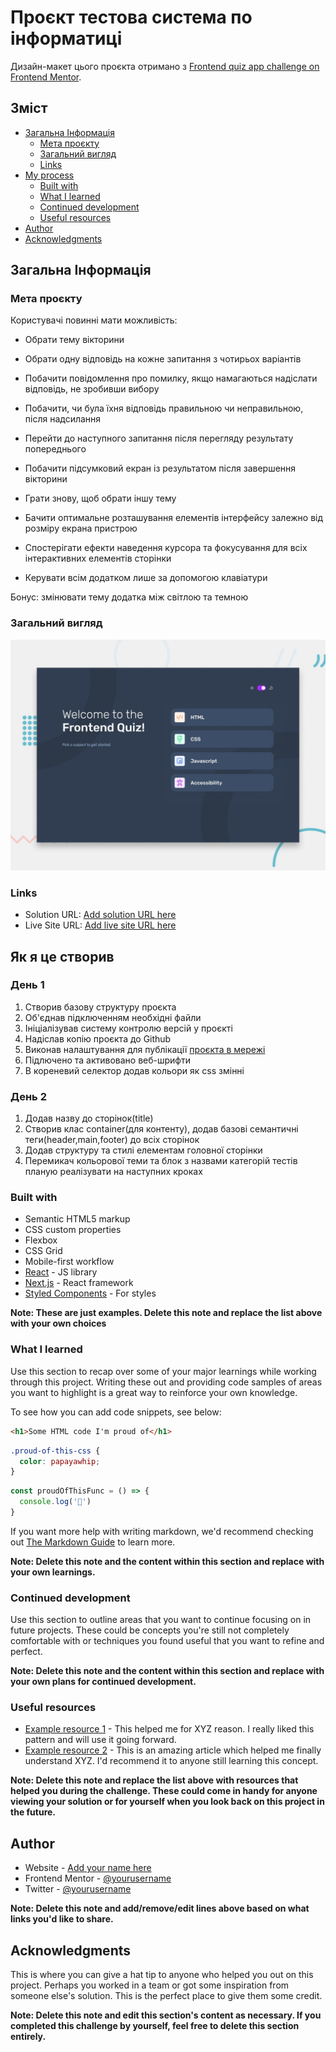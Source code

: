 # Проєкт тестова система по інформатиці

Дизайн-макет цього проєкта отримано з [Frontend quiz app challenge on Frontend Mentor](https://www.frontendmentor.io/challenges/frontend-quiz-app-BE7xkzXQnU). 

## Зміст

- [Загальна Інформація](#загальна-інформація)
  - [Мета проєкту](#мета-проєкту)
  - [Загальний вигляд](#загальний-вигляд)
  - [Links](#links)
- [My process](#my-process)
  - [Built with](#built-with)
  - [What I learned](#what-i-learned)
  - [Continued development](#continued-development)
  - [Useful resources](#useful-resources)
- [Author](#author)
- [Acknowledgments](#acknowledgments)



## Загальна Інформація 

### Мета проєкту

Користувачі повинні мати можливість:

- Обрати тему вікторини

- Обрати одну відповідь на кожне запитання з чотирьох варіантів

- Побачити повідомлення про помилку, якщо намагаються надіслати відповідь, не зробивши вибору

- Побачити, чи була їхня відповідь правильною чи неправильною, після надсилання

- Перейти до наступного запитання після перегляду результату попереднього

- Побачити підсумковий екран із результатом після завершення вікторини

- Грати знову, щоб обрати іншу тему

- Бачити оптимальне розташування елементів інтерфейсу залежно від розміру екрана пристрою

- Спостерігати ефекти наведення курсора та фокусування для всіх інтерактивних елементів сторінки

- Керувати всім додатком лише за допомогою клавіатури

Бонус: змінювати тему додатка між світлою та темною


### Загальний вигляд

![](./preview.jpg)



### Links

- Solution URL: [Add solution URL here](https://your-solution-url.com)
- Live Site URL: [Add live site URL here](https://your-live-site-url.com)

## Як я це створив
### День 1 

1. Створив базову структуру проєкта 
2. Об'єднав підключенням необхідні файли 
3. Ініціалізував систему контролю версій у проєкті 
4. Надіслав копію проєкта до Github
5. Виконав налаштування для публікації [проєкта в мережi](https://nkvesp.github.io/ittest/)
6. Підлючено та активовано веб-шрифти  
7. В кореневий селектор додав кольори як сss змінні 

### День 2

1. Додав назву до сторінок(title)
2. Створив клас container(для контенту), додав базові семантичні теги(header,main,footer) до всіх сторінок
3. Додав структуру та стилі елементам головної сторінки
4. Перемикач кольорової теми та блок з назвами категорій тестів планую реалізувати на наступних кроках

### Built with

- Semantic HTML5 markup
- CSS custom properties
- Flexbox
- CSS Grid
- Mobile-first workflow
- [React](https://reactjs.org/) - JS library
- [Next.js](https://nextjs.org/) - React framework
- [Styled Components](https://styled-components.com/) - For styles

**Note: These are just examples. Delete this note and replace the list above with your own choices**

### What I learned

Use this section to recap over some of your major learnings while working through this project. Writing these out and providing code samples of areas you want to highlight is a great way to reinforce your own knowledge.

To see how you can add code snippets, see below:

```html
<h1>Some HTML code I'm proud of</h1>
```
```css
.proud-of-this-css {
  color: papayawhip;
}
```
```js
const proudOfThisFunc = () => {
  console.log('🎉')
}
```

If you want more help with writing markdown, we'd recommend checking out [The Markdown Guide](https://www.markdownguide.org/) to learn more.

**Note: Delete this note and the content within this section and replace with your own learnings.**

### Continued development

Use this section to outline areas that you want to continue focusing on in future projects. These could be concepts you're still not completely comfortable with or techniques you found useful that you want to refine and perfect.

**Note: Delete this note and the content within this section and replace with your own plans for continued development.**

### Useful resources

- [Example resource 1](https://www.example.com) - This helped me for XYZ reason. I really liked this pattern and will use it going forward.
- [Example resource 2](https://www.example.com) - This is an amazing article which helped me finally understand XYZ. I'd recommend it to anyone still learning this concept.

**Note: Delete this note and replace the list above with resources that helped you during the challenge. These could come in handy for anyone viewing your solution or for yourself when you look back on this project in the future.**

## Author

- Website - [Add your name here](https://www.your-site.com)
- Frontend Mentor - [@yourusername](https://www.frontendmentor.io/profile/yourusername)
- Twitter - [@yourusername](https://www.twitter.com/yourusername)

**Note: Delete this note and add/remove/edit lines above based on what links you'd like to share.**

## Acknowledgments

This is where you can give a hat tip to anyone who helped you out on this project. Perhaps you worked in a team or got some inspiration from someone else's solution. This is the perfect place to give them some credit.

**Note: Delete this note and edit this section's content as necessary. If you completed this challenge by yourself, feel free to delete this section entirely.**
